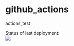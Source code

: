 # github_actions
actions_test


Status of last deployment:<br>
<img src="https://github.com/Cyanide21111/github_actions/tree/main/.github/workflows/my-basics/badge.svg?branch=master"><br>
